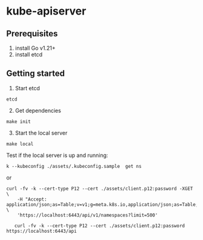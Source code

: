 # kube-apiserver

## Prerequisites
1. install Go v1.21+
2. install etcd

## Getting started
1. Start etcd
```shell
etcd
```
2. Get dependencies
```shell
make init
```
3. Start the local server
```shell
make local
```

Test if the local server is up and running:
```shell
k --kubeconfig ./assets/.kubeconfig.sample  get ns
```
or 
```shell
curl -fv -k --cert-type P12 --cert ./assets/client.p12:password -XGET \
    -H "Accept: application/json;as=Table;v=v1;g=meta.k8s.io,application/json;as=Table;v=v1beta1;g=meta.k8s.io,application/json"  \
    'https://localhost:6443/api/v1/namespaces?limit=500'
```

```shell
   curl -fv -k --cert-type P12 --cert ./assets/client.p12:password https://localhost:6443/api
```
